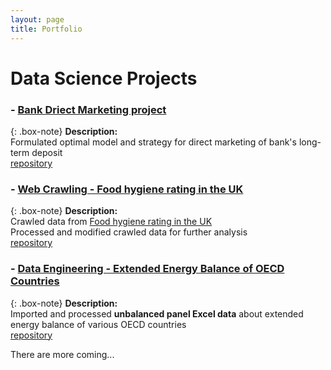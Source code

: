 ```yaml
---
layout: page
title: Portfolio
---
```


# Data Science Projects

### - [Bank Driect Marketing project](https://sakjung.github.io/bank/)

{: .box-note}
**Description:**
<br />Formulated optimal model and strategy for direct marketing of bank's long-term deposit
<br />[repository](https://github.com/sakjung/bank.git)

### - [Web Crawling - Food hygiene rating in the UK](https://sakjung.github.io/food-hygiene-rating)

{: .box-note}
**Description:**
<br />Crawled data from [Food hygiene rating in the UK](https://data.food.gov.uk/catalog/datasets/38dd8d6a-5ab1-4f50-b753-ab33288e3200)
<br />Processed and modified crawled data for further analysis
<br />[repository](https://github.com/sakjung/food-hygiene-rating.git)

### - [Data Engineering - Extended Energy Balance of OECD Countries](https://sakjung.github.io/extended-energy-balance-oecd/)

{: .box-note}
**Description:**
<br />Imported and processed **unbalanced panel Excel data** about extended energy balance of various OECD countries 
<br />[repository](https://github.com/sakjung/extended-energy-balance-oecd.git)

There are more coming...
